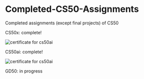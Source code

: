 # Completed-CS50-Assignments
Completed assignments (except final projects) of CS50

CS50x: complete! 

<img src="https://certificates.cs50.io/730cc607-dd21-402a-a285-8c0aef44eae9" alt="certificate for cs50ai">

CS50ai: complete!

<img src="https://cs50.harvard.edu/certificates/3ca0e951-18a5-4aea-8f04-f08eb7af0874" alt="certificate for cs50ai">

GD50: in progress